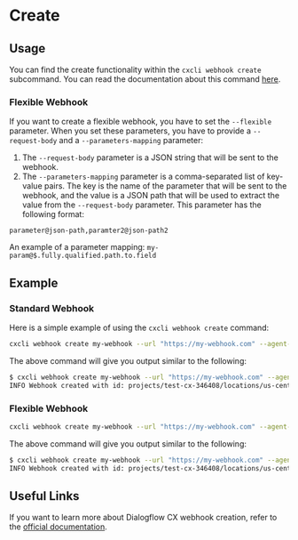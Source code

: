 # Create


## Usage

You can find the create functionality within the `cxcli webhook create` subcommand. You can read the documentation about this command [here](/cmd/cxcli_webhook_create).

### Flexible Webhook

If you want to create a flexible webhook, you have to set the `--flexible` parameter. When you set these parameters, you have to provide a `--request-body` and a `--parameters-mapping` parameter: 
    
1. The `--request-body` parameter is a JSON string that will be sent to the webhook.
2. The `--parameters-mapping` parameter is a comma-separated list of key-value pairs. The key is the name of the parameter that will be sent to the webhook, and the value is a JSON path that will be used to extract the value from the `--request-body` parameter. This parameter has the following format:
```
parameter@json-path,paramter2@json-path2
```
An example of a parameter mapping: `my-param@$.fully.qualified.path.to.field`

## Example

### Standard Webhook

Here is a simple example of using the `cxcli webhook create` command:

```sh
cxcli webhook create my-webhook --url "https://my-webhook.com" --agent-name test-agent --project-id test-cx-346408 --location-id us-central1 
```

The above command will give you output similar to the following:

```sh
$ cxcli webhook create my-webhook --url "https://my-webhook.com" --agent-name test-agent --project-id test-cx-346408 --location-id us-central1 
INFO Webhook created with id: projects/test-cx-346408/locations/us-central1/agents/40278ea0-c0fc-4d9a-a4d4-caa68d86295f/webhooks/55f56aeb-be30-40a2-8bd6-cbbd6b9cc041
```

### Flexible Webhook

```sh
cxcli webhook create my-webhook --url "https://my-webhook.com" --agent-name test-agent --project-id test-cx-346408 --location-id us-central1 --flexible true --request-body "{\"hello\": true}" --parameters-mapping "my-param@$.fully.qualified.path.to.field, my-param2@$.fully.qualified.path.to.field2"
```

The above command will give you output similar to the following:

```sh
$ cxcli webhook create my-webhook --url "https://my-webhook.com" --agent-name test-agent --project-id test-cx-346408 --location-id us-central1 --flexible true --request-body "{\"hello\": true}" --parameters-mapping "my-param@$.fully.qualified.path.to.field, my-param2@$.fully.qualified.path.to.field2"
INFO Webhook created with id: projects/test-cx-346408/locations/us-central1/agents/40278ea0-c0fc-4d9a-a4d4-caa68d86295f/webhooks/13df6f13-6848-4fab-8cda-752b4f9819fa 
```

## Useful Links

If you want to learn more about Dialogflow CX webhook creation, refer to the [official documentation](https://cloud.google.com/dialogflow/cx/docs/concept/webhook).
